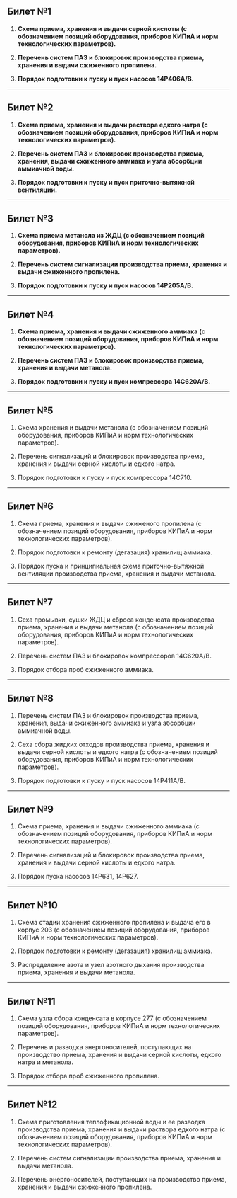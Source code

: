 ## **Билет №1**

1. **Схема приема, хранения и выдачи серной кислоты (с обозначением позиций оборудования, приборов КИПиА и норм технологических параметров).**

  

2. **Перечень систем ПАЗ и блокировок производства приема, хранения и выдачи сжиженного пропилена.**

  

3. **Порядок подготовки к пуску и пуск насосов 14Р406А/В.**

----

## **Билет №2**

1. **Схема приема, хранения и выдачи раствора едкого натра (с обозначением позиций оборудования, приборов КИПиА и норм технологических параметров).**

 

2. **Перечень систем ПАЗ и блокировок производства приема, хранения, выдачи сжиженного аммиака и узла абсорбции аммиачной воды.**

 

3. **Порядок подготовки к пуску и пуск приточно-вытяжной вентиляции.**

----

## **Билет №3**

1. **Схема приема метанола из ЖДЦ (с обозначением позиций оборудования, приборов КИПиА и норм технологических параметров).**

 

2. **Перечень систем сигнализации производства приема, хранения и выдачи сжиженного пропилена.**

 

3. **Порядок подготовки к пуску и пуск насосов 14Р205А/В.**

----

## **Билет №4**

1. **Схема приема, хранения и выдачи сжиженного аммиака (с обозначением позиций оборудования, приборов КИПиА и норм технологических параметров).**

 

2. **Перечень систем ПАЗ и блокировок производства приема, хранения и выдачи метанола.**

 

3. **Порядок подготовки к пуску и пуск компрессора 14С620А/В.**

----

## **Билет №5**

1. Схема хранения и выдачи метанола (с обозначением позиций оборудования, приборов КИПиА и норм технологических параметров).

  

2. Перечень сигнализаций и блокировок производства приема, хранения и выдачи серной кислоты и едкого натра.

 

3. Порядок подготовки к пуску и пуск компрессора 14C710.

----

## **Билет №6**

1. Схема приема, хранения и выдачи сжиженого пропилена (с обозначением позиций оборудования, приборов КИПиА и норм технологических параметров).

 

2. Порядок подготовки к ремонту (дегазация) хранилищ аммиака.

 

3. Порядок пуска и принципиальная схема приточно-вытяжной вентиляции производства приема, хранения и выдачи метанола.
   
----

## **Билет №7**

1. Сеха промывки, сушки ЖДЦ и сброса конденсата производства приема, хранения и выдачи метанола (с обозначением позиций оборудования, приборов КИПиА и норм технологических параметров).

 

2. Перечень систем ПАЗ и блокировок компрессоров 14С620A/B.

 

3. Порядок отбора проб сжиженного аммиака.

----

## **Билет №8**

1. Перечень систем ПАЗ и блокировок производства приема, хранения, выдачи сжиженного аммиака и узла абсорбции аммиачной воды.

 

2. Сеха сбора жидких отходов производства приема, хранения и выдачи серной кислоты и едкого натра (с обозначением позиций оборудования, приборов КИПиА и норм технологических параметров).

 

3. Порядок подготовки к пуску и пуск насосов 14P411A/B.

----

## **Билет №9**

1. Схема приема, хранения и выдачи сжиженного аммиака (с обозначением позиций оборудования, приборов КИПиА и норм технологических параметров).

 

2. Перечень сигнализаций и блокировок производства приема, хранения и выдачи серной кислоты и едкого натра.

 

3. Порядок пуска насосов 14Р631, 14Р627.

----

## **Билет №10**

1. Схема стадии хранения сжиженного пропилена и выдача его в корпус 203 (с обозначением позиций оборудования, приборов КИПиА и норм технологических параметров).

 

2. Порядок подготовки к ремонту (дегазация) хранилищ аммиака.

 

3. Распределение азота и узел азотного дыхания производства приема, хранения и выдачи метанола.

----

## **Билет №11**

1. Схема узла сбора конденсата в корпусе 277 (с обозначением позиций оборудования, приборов КИПиА и норм технологических параметров).

 

2. Перечень и разводка энергоносителей, поступающих на производство приема, хранения и выдачи серной кислоты, едкого натра и метанола.

 

3. Порядок отбора проб сжиженного пропилена.

----

## **Билет №12**

1. Схема приготовления теплофикационной воды и ее разводка производства приема, хранения и выдачи раствора едкого натра (с обозначением позиций оборудования, приборов КИПиА и норм технологических параметров).

 

2. Перечень систем сигнализации производства приема, хранения и выдачи метанола.

 

3. Перечень энергоносителей, поступающих на производство приема, хранения и выдачи сжиженного пропилена.
